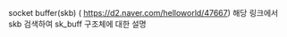 socket buffer(skb) ( https://d2.naver.com/helloworld/47667) 해당 링크에서 skb 검색하여 sk_buff 구조체에 대한 설명 



